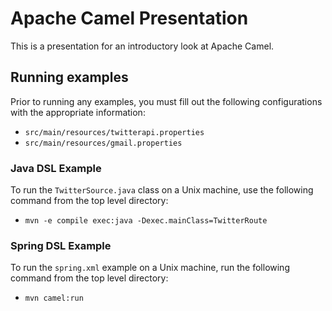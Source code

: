 # Apache Camel Presentation

This is a presentation for an introductory look at Apache Camel.

## Running examples
Prior to running any examples, you must fill out the following configurations with the appropriate information:
- `src/main/resources/twitterapi.properties`
- `src/main/resources/gmail.properties`

### Java DSL Example
To run the `TwitterSource.java` class on a Unix machine, use the following command from the top level directory:
- `mvn -e compile exec:java -Dexec.mainClass=TwitterRoute`

### Spring DSL Example
To run the `spring.xml` example on a Unix machine, run the following command from the top level directory:
- `mvn camel:run`
